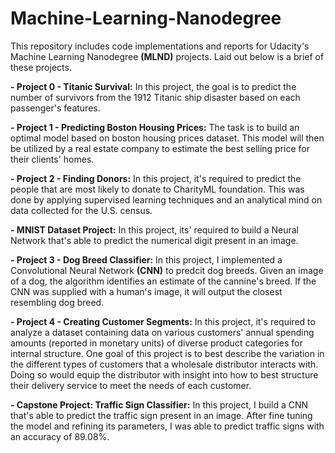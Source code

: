 # Machine-Learning-Nanodegree
This repository includes code implementations and reports for Udacity's Machine Learning Nanodegree **(MLND)** projects. Laid out below is a brief of these projects.

**- Project 0 - Titanic Survival:** In this project, the goal is to predict the number of survivors from the 1912 Titanic ship disaster based on each passenger's features.

**- Project 1 - Predicting Boston Housing Prices:** The task is to build an optimal model based on boston housing prices dataset. This model will then be utilized by a real estate company to estimate the best selling price for their clients' homes.

**- Project 2 - Finding Donors:** In this project, it's required to predict the people that are most likely to donate to CharityML foundation. This was done by applying supervised learning techniques and an analytical mind on data collected for the U.S. census.

**- MNIST Dataset Project:** In this project, its' required to build a Neural Network that's able to predict the numerical digit present in an image.

**- Project 3 - Dog Breed Classifier:** In this project, I implemented a Convolutional Neural Network **(CNN)** to predcit dog breeds. Given an image of a dog, the algorithm identifies an estimate of the cannine's breed. If the CNN was supplied with a human's image, it will output the closest resembling dog breed.

**- Project 4 - Creating Customer Segments:** In this project, it's required to analyze a dataset containing data on various customers' annual spending amounts (reported in monetary units) of diverse product categories for internal structure. One goal of this project is to best describe the variation in the different types of customers that a wholesale distributor interacts with. Doing so would equip the distributor with insight into how to best structure their delivery service to meet the needs of each customer.

**- Capstone Project: Traffic Sign Classifier:** In this project, I build a CNN that's able to predict the traffic sign present in an image. After fine tuning the model and refining its parameters, I was able to predict traffic signs with an accuracy of 89.08%.
